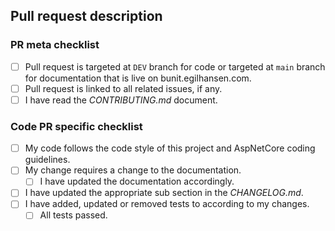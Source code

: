## Pull request description
<!--- 
    Describe the changes and motivation behind them here, if it is not obvious
    from the related issues. Does it have new features, breaking changes, etc. 
-->

### PR meta checklist
- [ ] Pull request is targeted at `DEV` branch for code or targeted at `main` branch for documentation that is live on bunit.egilhansen.com.
- [ ] Pull request is linked to all related issues, if any.
- [ ] I have read the _CONTRIBUTING.md_ document.

### Code PR specific checklist
- [ ] My code follows the code style of this project and AspNetCore coding guidelines.
- [ ] My change requires a change to the documentation.
  - [ ] I have updated the documentation accordingly.
- [ ] I have updated the appropriate sub section in the _CHANGELOG.md_.
- [ ] I have added, updated or removed tests to according to my changes.
  - [ ] All tests passed.
